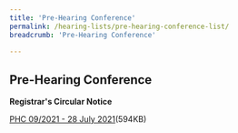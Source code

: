 ```yaml
---
title: 'Pre-Hearing Conference'
permalink: /hearing-lists/pre-hearing-conference-list/
breadcrumb: 'Pre-Hearing Conference'

---
```



Pre-Hearing Conference
---

**Registrar's Circular Notice**

[PHC 09/2021 - 28 July 2021](/files/Phc092021-28July2021.pdf)(594KB)

